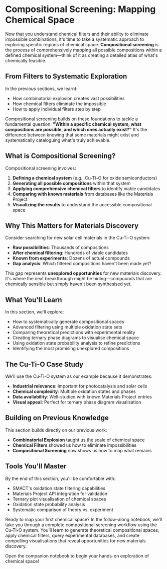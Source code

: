 # Compositional Screening: Mapping Chemical Space

Now that you understand chemical filters and their ability to eliminate impossible combinations, it's time to take a systematic approach to exploring specific regions of chemical space. **Compositional screening** is the process of comprehensively mapping all possible compositions within a defined chemical system—think of it as creating a detailed atlas of what's chemically feasible.

## From Filters to Systematic Exploration

In the previous sections, we learnt:

- How combinatorial explosion creates vast possibilities
- How chemical filters eliminate the impossible
- How to apply individual filters step by step

Compositional screening builds on these foundations to tackle a fundamental question: **"Within a specific chemical system, what compositions are possible, and which ones actually exist?"** It's the difference between knowing that some materials might exist and systematically cataloguing what's truly achievable.

## What is Compositional Screening?

Compositional screening involves:

1. **Defining a chemical system** (e.g., Cu-Ti-O for oxide semiconductors)
2. **Generating all possible compositions** within that system
3. **Applying comprehensive chemical filters** to identify viable candidates
4. **Comparing with known materials** from databases like the Materials Project
5. **Visualizing the results** to understand the accessible compositional space

## Why This Matters for Materials Discovery

Consider searching for new solar cell materials in the Cu-Ti-O system:

- **Raw possibilities**: Thousands of compositions
- **After chemical filtering**: Hundreds of viable candidates
- **Known from experiments**: Dozens of actual compounds
- **Gap analysis**: Which filtered compositions haven't been made yet?

This gap represents **unexplored opportunities** for new materials discovery. It's where the next breakthrough might be hiding—compounds that are chemically sensible but simply haven't been synthesised yet.

## What You'll Learn

In this section, we'll explore:

- How to systematically generate compositional spaces
- Advanced filtering using multiple oxidation state sets
- Comparing theoretical predictions with experimental reality
- Creating ternary phase diagrams to visualise chemical space
- Using oxidation state probability analysis to refine predictions
- Identifying the most promising unexplored compositions

## The Cu-Ti-O Case Study

We'll use the Cu-Ti-O system as our example because it demonstrates:

- **Industrial relevance**: Important for photocatalysis and solar cells
- **Chemical complexity**: Multiple oxidation states and phases
- **Data availability**: Well-studied with known Materials Project entries
- **Visual appeal**: Perfect for ternary phase diagram visualisation

## Building on Previous Knowledge

This section builds directly on our previous work:

- **Combinatorial Explosion** taught us the scale of chemical space
- **Chemical Filters** showed us how to eliminate impossibilities
- **Compositional Screening** now shows us how to map what remains

## Tools You'll Master

By the end of this section, you'll be comfortable with:

- SMACT's oxidation state filtering capabilities
- Materials Project API integration for validation
- Ternary plot visualisation of chemical spaces
- Oxidation state probability analysis
- Systematic comparison of theory vs. experiment

Ready to map your first chemical space? In the follow-along notebook, we'll take you through a complete compositional screening workflow using the Cu-Ti-O system. You'll learn to generate theoretical compositional spaces, apply chemical filters, query experimental databases, and create compelling visualisations that reveal opportunities for new materials discovery.

Open the companion notebook to begin your hands-on exploration of chemical space!
